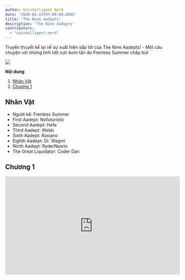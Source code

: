 ```yaml
---
author: Unintelligent Nerd
date: '2020-04-23T07:00:00.000Z'
title: 'The Nine Aadepts'
description: 'The Nine Aadepts'
contributors:
  - "unintelligent-nerd"
---
```


Truyền thuyết kể lại về sự xuất hiện sắp tới của The Nine Aadepts! - Một câu chuyện với những tình tiết cực bom tấn do Frenless Summer chấp bút

<div class="headerImageContainer">
<img class="headerImage" src="/the-nine-aadepts/the-nine-aadepts.jpg">
<p class="headerImageText"></p>
</div>

<div class="contentsBox">

**Nội dung**

<ol>
<li><a href=#cast>Nhân Vật</a></li>
<li><a href=#chapter-1>Chương 1</a></li>
</ol>

</div>

## Nhân Vật

* Người kể: Frenless Summer
* First Aadept: Nofuturistic
* Second Aadept: Hefe
* Third Aadept: Webb
* Sixth Aadept: Roxiano
* Eighth Aadept: Dr. Wagmi
* Ninth Aadept: RyderNasrin
* The Great Liquidator: Coder Dan

## Chương 1

<iframe width="560" height="315" src="https://www.youtube.com/embed/TKsKa58FpSc?start=366" title="YouTube video player" frameborder="0" allow="accelerometer; autoplay; clipboard-write; encrypted-media; gyroscope; picture-in-picture" allowfullscreen></iframe>



